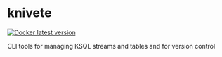 # knivete

[![Docker latest version](https://img.shields.io/docker/v/pedrofeitosa/knivete?label=latest%20version&logo=docker&sort=date&style=flat-square)](https://hub.docker.com/repository/docker/pedrofeitosa/knivete)

CLI tools for managing KSQL streams and tables and for version control

